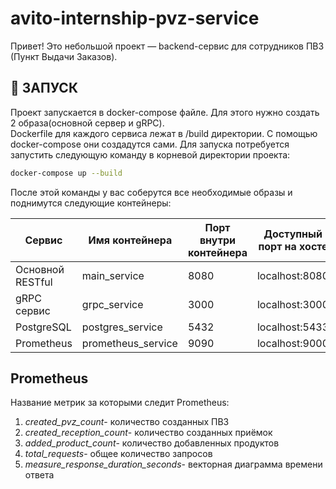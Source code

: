 
# avito-internship-pvz-service
Привет! Это небольшой проект — backend-сервис для сотрудников ПВЗ (Пункт Выдачи Заказов).

## 🚀 ЗАПУСК
Проект запускается в docker-compose файле. Для этого нужно создать 2 образа(основной сервер и gRPC).  
Dockerfile для каждого сервиса лежат в /build директории. С помощью docker-compose они создадутся сами.
Для запуска потребуется запустить следующую команду в корневой директории проекта:
```bash
docker-compose up --build
```
После этой команды у вас соберутся все необходимые образы и поднимутся следующие контейнеры:

| Сервис             | Имя контейнера      | Порт внутри контейнера | Доступный порт на хосте |
|--------------------|---------------------|------------------------|-------------------------|
| Основной RESTful   | main_service        | 8080                   | localhost:8080          |
| gRPC сервис        | grpc_service        | 3000                   | localhost:3000          |
| PostgreSQL         | postgres_service    | 5432                   | localhost:5433          |
| Prometheus         | prometheus_service  | 9090                   | localhost:9000          |



## Prometheus

Название метрик за которыми следит Prometheus:
1. *created_pvz_count*- количество созданных ПВЗ
2. *created_reception_count*- количество созданных приёмок
3. *added_product_count*- количество добавленных продуктов
4. *total_requests*- общее количество запросов
5. *measure_response_duration_seconds*- векторная диаграмма времени ответа